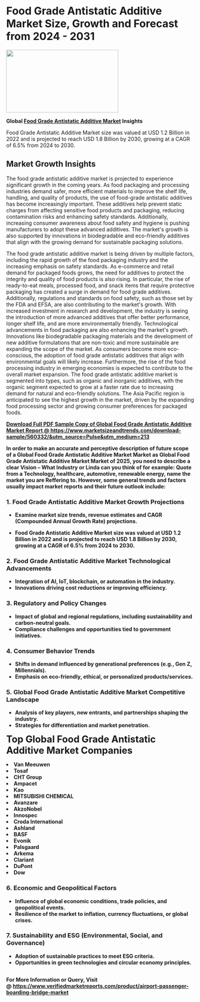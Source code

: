 <H1>Food Grade Antistatic Additive Market Size, Growth and Forecast from 2024 - 2031</H1><img class="aligncenter size-medium wp-image-584254" src="https://thirdeyenews.in/wp-content/uploads/2024/09/Global-Market-Research-300x168.jpeg" alt="" width="300" height="168" /><p><strong>Global&nbsp;<a href="https://www.marketsizeandtrends.com/download-sample/560332/&amp;utm_source=Pulse&amp;utm_medium=213">Food Grade Antistatic Additive Market</a> Insights</strong></p><p>Food Grade Antistatic Additive Market size was valued at USD 1.2 Billion in 2022 and is projected to reach USD 1.8 Billion by 2030, growing at a CAGR of 6.5% from 2024 to 2030.</p><p><h2>Market Growth Insights</h2> <p>The food grade antistatic additive market is projected to experience significant growth in the coming years. As food packaging and processing industries demand safer, more efficient materials to improve the shelf life, handling, and quality of products, the use of food-grade antistatic additives has become increasingly important. These additives help prevent static charges from affecting sensitive food products and packaging, reducing contamination risks and enhancing safety standards. Additionally, increasing consumer awareness about food safety and hygiene is pushing manufacturers to adopt these advanced additives. The market's growth is also supported by innovations in biodegradable and eco-friendly additives that align with the growing demand for sustainable packaging solutions.</p> <p><strong><a href="#"></a></strong></p> <p>The food grade antistatic additive market is being driven by multiple factors, including the rapid growth of the food packaging industry and the increasing emphasis on safety standards. As e-commerce and retail demand for packaged foods grows, the need for additives to protect the integrity and quality of food products is also rising. In particular, the rise of ready-to-eat meals, processed food, and snack items that require protective packaging has created a surge in demand for food grade additives. Additionally, regulations and standards on food safety, such as those set by the FDA and EFSA, are also contributing to the market's growth. With increased investment in research and development, the industry is seeing the introduction of more advanced additives that offer better performance, longer shelf life, and are more environmentally friendly. Technological advancements in food packaging are also enhancing the market's growth. Innovations like biodegradable packaging materials and the development of new additive formulations that are non-toxic and more sustainable are expanding the scope of the market. As consumers become more eco-conscious, the adoption of food grade antistatic additives that align with environmental goals will likely increase. Furthermore, the rise of the food processing industry in emerging economies is expected to contribute to the overall market expansion. The food grade antistatic additive market is segmented into types, such as organic and inorganic additives, with the organic segment expected to grow at a faster rate due to increasing demand for natural and eco-friendly solutions. The Asia Pacific region is anticipated to see the highest growth in the market, driven by the expanding food processing sector and growing consumer preferences for packaged foods. <p><strong><a href="#"></p><p><span class=""><strong>Download Full PDF Sample Copy of Global Food Grade Antistatic Additive Market Report</strong> @ <a href="https://www.marketsizeandtrends.com/download-sample/560332/&amp;utm_source=Pulse&amp;utm_medium=213" target="_blank">https://www.marketsizeandtrends.com/download-sample/560332/&amp;utm_source=Pulse&amp;utm_medium=213</a></span></p><p>In order to make an accurate and perceptive description of future scope of a Global&nbsp;Food Grade Antistatic Additive Market Market as Global&nbsp;Food Grade Antistatic Additive Market Market of 2025, you need to describe a clear Vision &ndash; What Industry or Linda can you think of for example: Quote from a Technology, healthcare, automotive, renewable energy, name the market you are Reffering to. However, some general trends and factors usually impact market reports and their future outlook include:</p><h3>1.&nbsp;<strong>Food Grade Antistatic Additive Market Growth Projections</strong></h3><ul><li>Examine market size trends, revenue estimates and CAGR (Compounded Annual Growth Rate) projections.</li><li><p>Food Grade Antistatic Additive Market size was valued at USD 1.2 Billion in 2022 and is projected to reach USD 1.8 Billion by 2030, growing at a CAGR of 6.5% from 2024 to 2030.</p></li></ul><h3>2.&nbsp;<strong>Food Grade Antistatic Additive Market Technological Advancements</strong></h3><ul><li>Integration of AI, IoT, blockchain, or automation in the industry.</li><li>Innovations driving cost reductions or improving efficiency.</li></ul><h3>3.&nbsp;<strong>Regulatory and Policy Changes</strong></h3><ul><li>Impact of global and regional regulations, including sustainability and carbon-neutral goals.</li><li>Compliance challenges and opportunities tied to government initiatives.</li></ul><h3>4.&nbsp;<strong>Consumer Behavior Trends</strong></h3><ul><li>Shifts in demand influenced by generational preferences (e.g., Gen Z, Millennials).</li><li>Emphasis on eco-friendly, ethical, or personalized products/services.</li></ul><h3>5.&nbsp;<strong>Global Food Grade Antistatic Additive Market Competitive Landscape</strong></h3><ul><li>Analysis of key players, new entrants, and partnerships shaping the industry.</li><li>Strategies for differentiation and market penetration.</li></ul><p data-pm-slice="1 1 []"><span style="color: inherit; font-family: inherit; font-size: 25px;">Top Global Food Grade Antistatic Additive Market Companies</span></p><div class="" data-test-id=""><p><li>Van Meeuwen</li><li> Tosaf</li><li> CHT Group</li><li> Ampacet</li><li> Kao</li><li> MITSUBISHI CHEMICAL</li><li> Avanzare</li><li> AkzoNobel</li><li> Innospec</li><li> Croda International</li><li> Ashland</li><li> BASF</li><li> Evonik</li><li> Palsgaard</li><li> Arkema</li><li> Clariant</li><li> DuPont</li><li> Dow</li></p></div><h3>6.&nbsp;<strong>Economic and Geopolitical Factors</strong></h3><ul><li>Influence of global economic conditions, trade policies, and geopolitical events.</li><li>Resilience of the market to inflation, currency fluctuations, or global crises.</li></ul><h3>7.&nbsp;<strong>Sustainability and ESG (Environmental, Social, and Governance)</strong></h3><ul><li>Adoption of sustainable practices to meet ESG criteria.</li><li>Opportunities in green technologies and circular economy principles.</li></ul><h2><strong style="font-size: 14px;">For More Information or Query, Visit @&nbsp;</strong><a style="background-color: #ffffff; font-size: 14px;" href="https://www.marketsizeandtrends.com/report/food-grade-antistatic-additive-market/" target="_blank">https://www.verifiedmarketreports.com/product/airport-passenger-boarding-bridge-market</a></h2>
